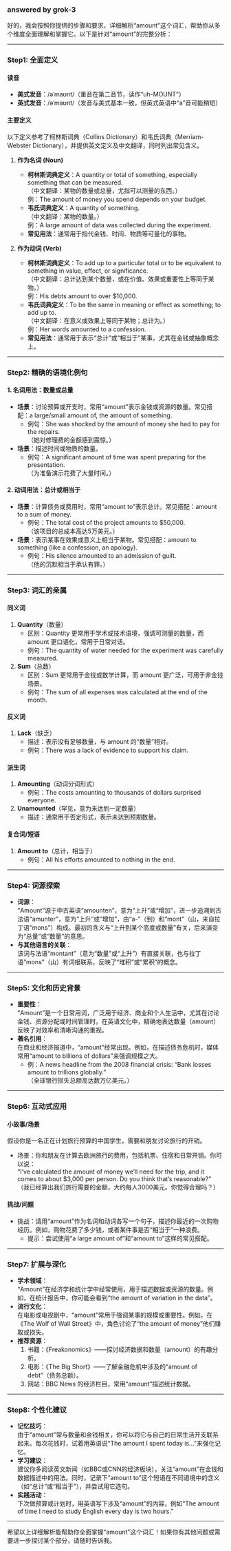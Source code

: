 ### answered by grok-3
好的，我会按照你提供的步骤和要求，详细解析“amount”这个词汇，帮助你从多个维度全面理解和掌握它。以下是针对“amount”的完整分析：

---

### Step1: 全面定义

#### 读音
- **美式发音**：/əˈmaʊnt/（重音在第二音节，读作“uh-MOUNT”）
- **英式发音**：/əˈmaʊnt/（发音与美式基本一致，但英式英语中“a”音可能稍短）

#### 主要定义
以下定义参考了柯林斯词典（Collins Dictionary）和韦氏词典（Merriam-Webster Dictionary），并提供英文定义及中文翻译，同时列出常见含义。

1. **作为名词 (Noun)**  
   - **柯林斯词典定义**：A quantity or total of something, especially something that can be measured.  
     （中文翻译：某物的数量或总量，尤指可以测量的东西。）  
     例：The amount of money you spend depends on your budget.  
   - **韦氏词典定义**：A quantity of something.  
     （中文翻译：某物的数量。）  
     例：A large amount of data was collected during the experiment.  
   - **常见用法**：通常用于指代金钱、时间、物质等可量化的事物。

2. **作为动词 (Verb)**  
   - **柯林斯词典定义**：To add up to a particular total or to be equivalent to something in value, effect, or significance.  
     （中文翻译：总计达到某个数量，或在价值、效果或重要性上等同于某物。）  
     例：His debts amount to over $10,000.  
   - **韦氏词典定义**：To be the same in meaning or effect as something; to add up to.  
     （中文翻译：在意义或效果上等同于某物；总计为。）  
     例：Her words amounted to a confession.  
   - **常见用法**：通常用于表示“总计”或“相当于”某事，尤其在金钱或抽象概念上。

---

### Step2: 精确的语境化例句

#### 1. 名词用法：数量或总量
- **场景**：讨论预算或开支时，常用“amount”表示金钱或资源的数量。常见搭配：a large/small amount of, the amount of something.  
  - 例句：She was shocked by the amount of money she had to pay for the repairs.  
    （她对修理费的金额感到震惊。）  
- **场景**：描述时间或物质的数量。  
  - 例句：A significant amount of time was spent preparing for the presentation.  
    （为准备演示花费了大量时间。）

#### 2. 动词用法：总计或相当于
- **场景**：计算债务或费用时，常用“amount to”表示总计。常见搭配：amount to a sum of money.  
  - 例句：The total cost of the project amounts to $50,000.  
    （该项目的总成本高达5万美元。）  
- **场景**：表示某事在效果或意义上相当于某物。常见搭配：amount to something (like a confession, an apology).  
  - 例句：His silence amounted to an admission of guilt.  
    （他的沉默相当于承认有罪。）

---

### Step3: 词汇的亲属

#### 同义词
1. **Quantity**（数量）  
   - 区别：Quantity 更常用于学术或技术语境，强调可测量的数量，而 amount 更口语化，常用于日常对话。  
   - 例句：The quantity of water needed for the experiment was carefully measured.  
2. **Sum**（总数）  
   - 区别：Sum 更常用于金钱或数学计算，而 amount 更广泛，可用于非金钱场景。  
   - 例句：The sum of all expenses was calculated at the end of the month.  

#### 反义词
1. **Lack**（缺乏）  
   - 描述：表示没有足够数量，与 amount 的“数量”相对。  
   - 例句：There was a lack of evidence to support his claim.  

#### 派生词
1. **Amounting**（动词分词形式）  
   - 例句：The costs amounting to thousands of dollars surprised everyone.  
2. **Unamounted**（罕见，意为未达到一定数量）  
   - 描述：通常用于否定形式，表示未达到预期数量。  

#### 复合词/短语
1. **Amount to**（总计，相当于）  
   - 例句：All his efforts amounted to nothing in the end.  

---

### Step4: 词源探索

- **词源**：  
  “Amount”源于中古英语“amounten”，意为“上升”或“增加”，进一步追溯到古法语“amunter”，意为“上升”或“增加”，由“a-”（到）和“mont”（山，来自拉丁语“mons”）构成。最初的含义与“上升到某个高度或数量”有关，后来演变为“总量”或“数量”的意思。
- **与其他语言的关联**：  
  该词与法语“montant”（意为“数量”或“上升”）有直接关联，也与拉丁语“mons”（山）有词根联系，反映了“堆积”或“累积”的概念。

---

### Step5: 文化和历史背景

- **重要性**：  
  “Amount”是一个日常用词，广泛用于经济、商业和个人生活中，尤其在讨论金钱、资源分配或时间管理时。在英语文化中，精确地表达数量（amount）反映了对效率和清晰沟通的重视。  
- **著名引用**：  
  在商业和经济报道中，“amount”经常出现。例如，在描述债务危机时，媒体常用“amount to billions of dollars”来强调规模之大。  
  - 例：A news headline from the 2008 financial crisis: “Bank losses amount to trillions globally.”  
    （全球银行损失总额高达数万亿美元。）

---

### Step6: 互动式应用

#### 小故事/场景
假设你是一名正在计划旅行预算的中国学生，需要和朋友讨论旅行的开销。  
- 场景：你和朋友在计算去欧洲旅行的费用，包括机票、住宿和日常开销。你可以说：  
  “I’ve calculated the amount of money we’ll need for the trip, and it comes to about $3,000 per person. Do you think that’s reasonable?”  
  （我已经算出我们旅行需要的金额，大约每人3000美元。你觉得合理吗？）

#### 挑战/问题
- 挑战：请用“amount”作为名词和动词各写一个句子，描述你最近的一次购物经历。例如，购物花费了多少钱，或者某件事是否“相当于”一种浪费。  
  - 提示：尝试使用“a large amount of”和“amount to”这样的常见搭配。

---

### Step7: 扩展与深化

- **学术领域**：  
  “Amount”在经济学和统计学中经常使用，用于描述数据或资源的数量。例如，在统计报告中，你可能会看到“the amount of variation in the data”。  
- **流行文化**：  
  在电影或电视剧中，“amount”常用于强调某事的规模或重要性。例如，在《The Wolf of Wall Street》中，角色讨论了“the amount of money”他们赚取或损失。  
- **推荐资源**：  
  1. 书籍：《Freakonomics》——探讨经济数据和数量（amount）的有趣分析。  
  2. 电影：《The Big Short》——了解金融危机中涉及的“amount of debt”（债务总额）。  
  3. 网站：BBC News 的经济栏目，常用“amount”描述统计数据。

---

### Step8: 个性化建议

- **记忆技巧**：  
  由于“amount”常与数量和金钱相关，你可以将它与自己的日常生活开支联系起来。每次花钱时，试着用英语说“The amount I spent today is…”来强化记忆。  
- **学习建议**：  
  建议你多阅读英文新闻（如BBC或CNN的经济板块），关注“amount”在金钱和数据描述中的用法。同时，记录下“amount to”这个短语在不同语境中的含义（如“总计”或“相当于”），并尝试用它造句。  
- **实践活动**：  
  下次做预算或计划时，用英语写下涉及“amount”的内容，例如“The amount of time I need to study English every day is two hours.”  

---

希望以上详细解析能帮助你全面掌握“amount”这个词汇！如果你有其他问题或需要进一步探讨某个部分，请随时告诉我。